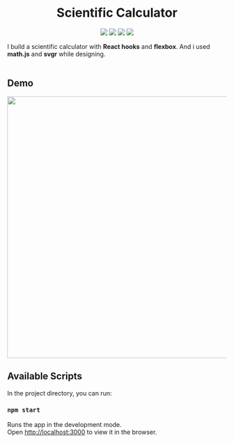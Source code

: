<h1 align="center"> Scientific Calculator </h1>

<p align="center">
  <img src="https://img.shields.io/github/stars/mihrilp/scientific-calculator"/>
  <img src="https://img.shields.io/github/forks/mihrilp/scientific-calculator"/>
  <img src="https://img.shields.io/github/license/mihrilp/scientific-calculator"/>
  <img src="https://img.shields.io/github/issues/mihrilp/scientific-calculator"/>
<p>

 I build a scientific calculator with **React hooks** and **flexbox**. And i used **math.js** and **svgr** while designing.
<br><br>
## Demo
<img align="center" max-width=100% height="600px" src="https://user-images.githubusercontent.com/58886855/91218526-d9121780-e721-11ea-9f01-f0d92ab4f4de.png"/>

## Available Scripts

In the project directory, you can run:

### `npm start`

Runs the app in the development mode.<br />
Open [http://localhost:3000](http://localhost:3000) to view it in the browser.

